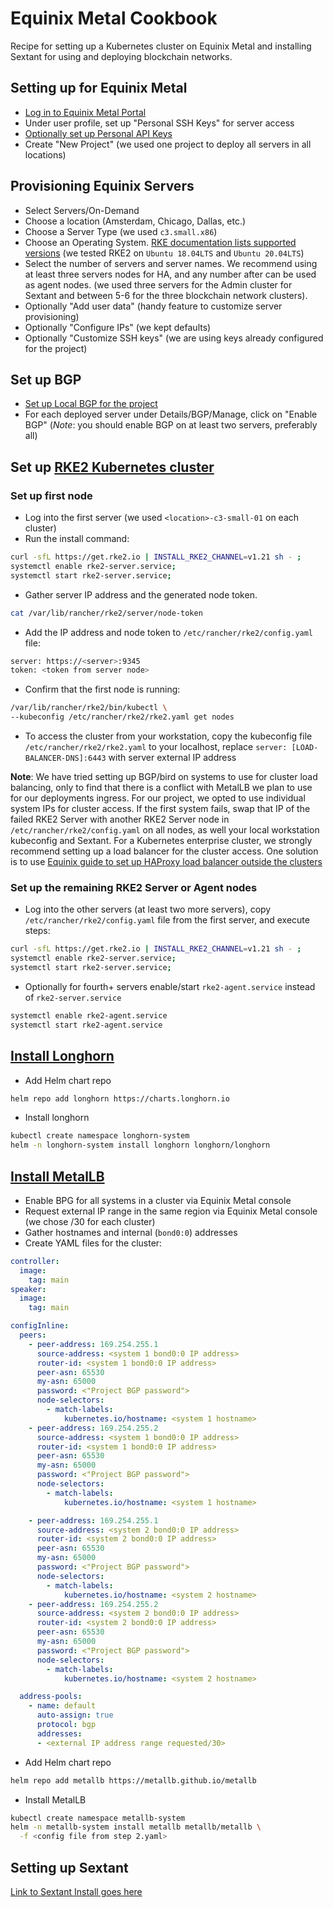 # Equinix Metal Cookbook

Recipe for setting up a Kubernetes cluster on Equinix Metal and installing Sextant
for using and deploying blockchain networks.

## Setting up for Equinix Metal

* [Log in to Equinix Metal Portal](https://console.equinix.com/)
* Under user profile, set up "Personal SSH Keys" for server access
* [Optionally set up Personal API Keys](https://metal.equinix.com/developers/api/)
* Create "New Project" (we used one project to deploy all servers in all
  locations)

## Provisioning Equinix Servers

* Select Servers/On-Demand
* Choose a location (Amsterdam, Chicago, Dallas, etc.)
* Choose a Server Type (we used `c3.small.x86`)
* Choose an Operating System. [RKE documentation lists supported
  versions](https://docs.rke2.io/install/requirements/) (we tested RKE2 on
  `Ubuntu 18.04LTS` and `Ubuntu 20.04LTS`)
* Select the number of servers and server names. We recommend using at least three servers nodes for HA, and any number after can be used as agent nodes.
  (we used three servers for the Admin cluster for Sextant and between 5-6 for
  the three blockchain network clusters).
* Optionally "Add user data" (handy feature to customize server provisioning)
* Optionally "Configure IPs" (we kept defaults)
* Optionally "Customize SSH keys" (we are using keys already configured for the
  project)

## Set up BGP

* [Set up Local BGP for the project](https://metal.equinix.com/developers/docs/networking/local-global-bgp/)
* For each deployed server under Details/BGP/Manage, click on "Enable BGP"
  (_Note_: you should enable BGP on at least two servers, preferably all)

## Set up [RKE2 Kubernetes cluster](https://rancher.com/docs/rancher/v2.5/en/installation/resources/k8s-tutorials/ha-rke2/)

### Set up first node

* Log into the first server (we used `<location>-c3-small-01` on each cluster)
* Run the install command:

```bash
curl -sfL https://get.rke2.io | INSTALL_RKE2_CHANNEL=v1.21 sh - ;
systemctl enable rke2-server.service;
systemctl start rke2-server.service;
```

* Gather server IP address and the generated node token.

```bash
cat /var/lib/rancher/rke2/server/node-token
```

* Add the IP address and node token to `/etc/rancher/rke2/config.yaml` file:

```bash
server: https://<server>:9345
token: <token from server node>
```

* Confirm that the first node is running:

```bash
/var/lib/rancher/rke2/bin/kubectl \
--kubeconfig /etc/rancher/rke2/rke2.yaml get nodes
```

* To access the cluster from your workstation, copy the kubeconfig file
  `/etc/rancher/rke2/rke2.yaml` to your localhost, replace `server:
  [LOAD-BALANCER-DNS]:6443` with server external IP address

**Note**: We have tried setting up BGP/bird on systems to use for cluster load
balancing, only to find that there is a conflict with MetalLB we plan to use for
our deployments ingress. For our project, we opted to use individual system IPs
for cluster access. If the first system fails, swap that IP of the failed RKE2
Server with another RKE2 Server node in `/etc/rancher/rke2/config.yaml` on all
nodes, as well your local workstation kubeconfig and Sextant. For a Kubernetes
enterprise cluster, we strongly recommend setting up a load balancer for the
cluster access. One solution is to use [Equinix guide to set up HAProxy load
balancer outside the clusters](https://metal.equinix.com/developers/guides/load-balancing-ha/)

### Set up the remaining RKE2 Server or Agent nodes

* Log into the other servers (at least two more servers), copy
  `/etc/rancher/rke2/config.yaml` file from the first server, and execute steps:

```bash
curl -sfL https://get.rke2.io | INSTALL_RKE2_CHANNEL=v1.21 sh - ;
systemctl enable rke2-server.service;
systemctl start rke2-server.service;
```

* Optionally for fourth+ servers enable/start `rke2-agent.service` instead of `rke2-server.service`

```bash
systemctl enable rke2-agent.service
systemctl start rke2-agent.service
```

## [Install Longhorn](https://longhorn.io/docs/1.2.0/deploy/install/install-with-helm/)

* Add Helm chart repo

```bash
helm repo add longhorn https://charts.longhorn.io
```

* Install longhorn

```bash
kubectl create namespace longhorn-system
helm -n longhorn-system install longhorn longhorn/longhorn
```

## [Install MetalLB](https://metallb.universe.tf)

* Enable BPG for all systems in a cluster via Equinix Metal console
* Request external IP range in the same region via Equinix Metal console (we
  chose /30 for each cluster)
* Gather hostnames and internal (`bond0:0`) addresses
* Create YAML files for the cluster:

```yaml
controller:
  image:
    tag: main
speaker:
  image:
    tag: main

configInline:
  peers:
    - peer-address: 169.254.255.1
      source-address: <system 1 bond0:0 IP address>
      router-id: <system 1 bond0:0 IP address>
      peer-asn: 65530
      my-asn: 65000
      password: <"Project BGP password">
      node-selectors:
        - match-labels:
            kubernetes.io/hostname: <system 1 hostname>
    - peer-address: 169.254.255.2
      source-address: <system 1 bond0:0 IP address>
      router-id: <system 1 bond0:0 IP address>
      peer-asn: 65530
      my-asn: 65000
      password: <"Project BGP password">
      node-selectors:
        - match-labels:
            kubernetes.io/hostname: <system 1 hostname>

    - peer-address: 169.254.255.1
      source-address: <system 2 bond0:0 IP address>
      router-id: <system 2 bond0:0 IP address>
      peer-asn: 65530
      my-asn: 65000
      password: <"Project BGP password">
      node-selectors:
        - match-labels:
            kubernetes.io/hostname: <system 2 hostname>
    - peer-address: 169.254.255.2
      source-address: <system 2 bond0:0 IP address>
      router-id: <system 2 bond0:0 IP address>
      peer-asn: 65530
      my-asn: 65000
      password: <"Project BGP password">
      node-selectors:
        - match-labels:
            kubernetes.io/hostname: <system 2 hostname>

  address-pools:
    - name: default
      auto-assign: true
      protocol: bgp
      addresses:
      - <external IP address range requested/30>
```

* Add Helm chart repo

```bash
helm repo add metallb https://metallb.github.io/metallb
```

* Install MetalLB

```bash
kubectl create namespace metallb-system
helm -n metallb-system install metallb metallb/metallb \
  -f <config file from step 2.yaml>
```

## Setting up Sextant

[Link to Sextant Install goes here](https://docs.blockchaintp.com/en/latest/sextant/daml/overview/)
